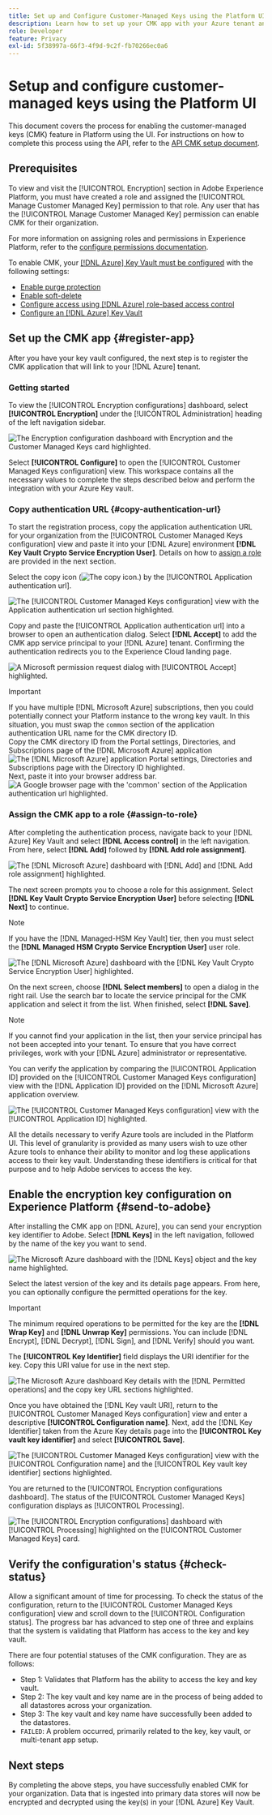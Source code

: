 ```yaml
---
title: Set up and Configure Customer-Managed Keys using the Platform UI
description: Learn how to set up your CMK app with your Azure tenant and send your encryption key ID to Adobe Experience Platform.
role: Developer
feature: Privacy
exl-id: 5f38997a-66f3-4f9d-9c2f-fb70266ec0a6
---
```

# Setup and configure customer-managed keys using the Platform UI

This document covers the process for enabling the customer-managed keys (CMK) feature in Platform using the UI. For instructions on how to complete this process using the API, refer to the [API CMK setup document](./api-set-up.md).

## Prerequisites

To view and visit the [!UICONTROL Encryption] section in Adobe Experience Platform, you must have created a role and assigned the [!UICONTROL Manage Customer Managed Key] permission to that role. Any user that has the [!UICONTROL Manage Customer Managed Key] permission can enable CMK for their organization.

For more information on assigning roles and permissions in Experience Platform, refer to the [configure permissions documentation](https://experienceleague.adobe.com/docs/platform-learn/getting-started-for-data-architects-and-data-engineers/configure-permissions.html).

To enable CMK, your [[!DNL Azure] Key Vault must be configured](./azure-key-vault-config.md) with the following settings:

* [Enable purge protection](https://learn.microsoft.com/en-us/azure/key-vault/general/soft-delete-overview#purge-protection)
* [Enable soft-delete](https://learn.microsoft.com/en-us/azure/key-vault/general/soft-delete-overview)
* [Configure access using [!DNL Azure] role-based access control](https://learn.microsoft.com/en-us/azure/role-based-access-control/)
* [Configure an [!DNL Azure] Key Vault](./azure-key-vault-config.md)

## Set up the CMK app {#register-app}

After you have your key vault configured, the next step is to register the CMK application that will link to your [!DNL Azure] tenant.

### Getting started

To view the [!UICONTROL Encryption configurations] dashboard, select **[!UICONTROL Encryption]** under the [!UICONTROL Administration] heading of the left navigation sidebar.

![The Encryption configuration dashboard with Encryption and the Customer Managed Keys card highlighted.](../../../images/governance-privacy-security/customer-managed-keys/encryption-configraion.png)

Select **[!UICONTROL Configure]** to open the [!UICONTROL Customer Managed Keys configuration] view. This workspace contains all the necessary values to complete the steps described below and perform the integration with your Azure Key vault.

### Copy authentication URL {#copy-authentication-url}

To start the registration process, copy the application authentication URL for your organization from the [!UICONTROL Customer Managed Keys configuration] view and paste it into your [!DNL Azure] environment **[!DNL Key Vault Crypto Service Encryption User]**. Details on how to [assign a role](#assign-to-role) are provided in the next section. 

Select the copy icon (![The copy icon.](../../../../images/icons/copy.png)) by the [!UICONTROL Application authentication url].

![The [!UICONTROL Customer Managed Keys configuration] view with the Application authentication url section highlighted.](../../../images/governance-privacy-security/customer-managed-keys/application-authentication-url.png)

Copy and paste the [!UICONTROL Application authentication url] into a browser to open an authentication dialog. Select **[!DNL Accept]** to add the CMK app service principal to your [!DNL Azure] tenant. Confirming the authentication redirects you to the Experience Cloud landing page.

![A Microsoft permission request dialog with [!UICONTROL Accept] highlighted.](../../../images/governance-privacy-security/customer-managed-keys/app-permission.png)

>[!IMPORTANT]
>
>If you have multiple [!DNL Microsoft Azure] subscriptions, then you could potentially connect your Platform instance to the wrong key vault. In this situation, you must swap the `common` section of the application authentication URL name for the CMK directory ID.<br>Copy the CMK directory ID from the Portal settings, Directories, and Subscriptions page of the [!DNL Microsoft Azure] application<br>![The [!DNL Microsoft Azure] application Portal settings, Directories and Subscriptions page with the Directory ID highlighted.](../../../images/governance-privacy-security/customer-managed-keys/directory-id.png)<br>Next, paste it into your browser address bar.<br>![A Google browser page with the 'common' section of the Application authentication url highlighted.](../../../images/governance-privacy-security/customer-managed-keys/common-url-section.png)

### Assign the CMK app to a role {#assign-to-role}

After completing the authentication process, navigate back to your [!DNL Azure] Key Vault and select **[!DNL Access control]** in the left navigation. From here, select **[!DNL Add]** followed by **[!DNL Add role assignment]**.

![The [!DNL Microsoft Azure] dashboard with [!DNL Add] and [!DNL Add role assignment] highlighted.](../../../images/governance-privacy-security/customer-managed-keys/add-role-assignment.png)

The next screen prompts you to choose a role for this assignment. Select **[!DNL Key Vault Crypto Service Encryption User]** before selecting **[!DNL Next]** to continue.

>[!NOTE]
>
>If you have the [!DNL Managed-HSM Key Vault] tier, then you must select the **[!DNL Managed HSM Crypto Service Encryption User]** user role.

![The [!DNL Microsoft Azure] dashboard with the [!DNL Key Vault Crypto Service Encryption User] highlighted.](../../../images/governance-privacy-security/customer-managed-keys/select-role.png)

On the next screen, choose **[!DNL Select members]** to open a dialog in the right rail. Use the search bar to locate the service principal for the CMK application and select it from the list. When finished, select **[!DNL Save]**.

>[!NOTE]
>
>If you cannot find your application in the list, then your service principal has not been accepted into your tenant. To ensure that you have correct privileges, work with your [!DNL Azure] administrator or representative.

You can verify the application by comparing the [!UICONTROL Application ID] provided on the [!UICONTROL Customer Managed Keys configuration] view with the [!DNL Application ID] provided on the [!DNL Microsoft Azure] application overview.

![The [!UICONTROL Customer Managed Keys configuration] view with the [!UICONTROL Application ID] highlighted.](../../../images/governance-privacy-security/customer-managed-keys/application-id.png)

All the details necessary to verify Azure tools are included in the Platform UI. This level of granularity is provided as many users wish to uze other Azure tools to enhance their ability to monitor and log these applications access to their key vault. Understanding these identifiers is critical for that purpose and to help Adobe services to access the key.

## Enable the encryption key configuration on Experience Platform {#send-to-adobe}

After installing the CMK app on [!DNL Azure], you can send your encryption key identifier to Adobe. Select **[!DNL Keys]** in the left navigation, followed by the name of the key you want to send.

![The Microsoft Azure dashboard with the [!DNL Keys] object and the key name highlighted.](../../../images/governance-privacy-security/customer-managed-keys/select-key.png)

Select the latest version of the key and its details page appears. From here, you can optionally configure the permitted operations for the key. 

>[!IMPORTANT]
>
>The minimum required operations to be permitted for the key are the **[!DNL Wrap Key]** and **[!DNL Unwrap Key]** permissions. You can include [!DNL Encrypt], [!DNL Decrypt], [!DNL Sign], and [!DNL Verify] should you want.

The **[!UICONTROL Key Identifier]** field displays the URI identifier for the key. Copy this URI value for use in the next step.

![The Microsoft Azure dashboard Key details with the [!DNL Permitted operations] and the copy key URL sections highlighted.](../../../images/governance-privacy-security/customer-managed-keys/copy-key-url.png)

Once you have obtained the [!DNL Key vault URI], return to the [!UICONTROL Customer Managed Keys configuration] view and enter a descriptive **[!UICONTROL Configuration name]**. Next, add the [!DNL Key Identifier] taken from the Azure Key details page into the **[!UICONTROL Key vault key identifier]** and select **[!UICONTROL  Save]**. 

![The [!UICONTROL Customer Managed Keys configuration] view with the [!UICONTROL Configuration name] and the [!UICONTROL Key vault key identifier] sections highlighted.](../../../images/governance-privacy-security/customer-managed-keys/configuration-name.png)

You are returned to the [!UICONTROL Encryption configurations dashboard]. The status of the [!UICONTROL Customer Managed Keys] configuration displays as [!UICONTROL Processing]. 

![The [!UICONTROL Encryption configurations] dashboard with [!UICONTROL Processing] highlighted on the [!UICONTROL Customer Managed Keys] card.](../../../images/governance-privacy-security/customer-managed-keys/processing.png)

## Verify the configuration's status {#check-status}

Allow a significant amount of time for processing. To check the status of the configuration, return to the [!UICONTROL Customer Managed Keys configuration] view and scroll down to the [!UICONTROL Configuration status]. The progress bar has advanced to step one of three and explains that the system is validating that Platform has access to the key and key vault.

There are four potential statuses of the CMK configuration. They are as follows:

* Step 1: Validates that Platform has the ability to access the key and key vault.
* Step 2: The key vault and key name are in the process of being added to all datastores across your organization.
* Step 3: The key vault and key name have successfully been added to the datastores.
* `FAILED`: A problem occurred, primarily related to the key, key vault, or multi-tenant app setup.

## Next steps

By completing the above steps, you have successfully enabled CMK for your organization. Data that is ingested into primary data stores will now be encrypted and decrypted using the key(s) in your [!DNL Azure] Key Vault.

